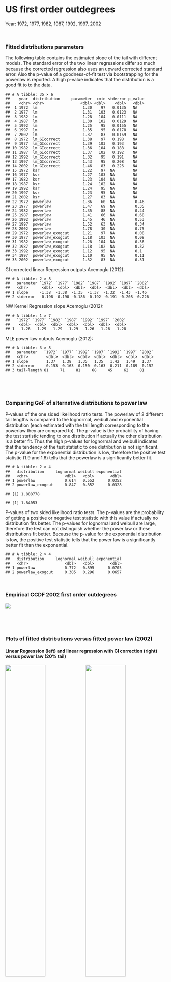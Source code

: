 US first order outdegrees
================

Year: 1972, 1977, 1982, 1987, 1992, 1997, 2002

 

### Fitted distributions parameters

The following table contains the estimated slope of the tail with
different models. The standard error of the two linear regressions
differ so much because the corrected regression also uses an upward
corrected standard error. Also the p-value of a goodness-of-fit test via
bootstrapping for the powerlaw is reported. A high p-value indicates
that the distribution is a good fit to to the data.

    ## # A tibble: 35 × 6
    ##    year  distribution     parameter  xmin stderror p_value
    ##    <chr> <chr>                <dbl> <dbl>    <dbl>   <dbl>
    ##  1 1972  lm                    1.30    97   0.0135   NA   
    ##  2 1977  lm                    1.31   103   0.0123   NA   
    ##  3 1982  lm                    1.28   104   0.0111   NA   
    ##  4 1987  lm                    1.30   102   0.0129   NA   
    ##  5 1992  lm                    1.25    95   0.0155   NA   
    ##  6 1997  lm                    1.35    95   0.0178   NA   
    ##  7 2002  lm                    1.37    83   0.0169   NA   
    ##  8 1972  lm_GIcorrect          1.38    97   0.198    NA   
    ##  9 1977  lm_GIcorrect          1.39   103   0.193    NA   
    ## 10 1982  lm_GIcorrect          1.36   104   0.188    NA   
    ## 11 1987  lm_GIcorrect          1.37   102   0.192    NA   
    ## 12 1992  lm_GIcorrect          1.32    95   0.191    NA   
    ## 13 1997  lm_GIcorrect          1.43    95   0.208    NA   
    ## 14 2002  lm_GIcorrect          1.46    83   0.226    NA   
    ## 15 1972  ksr                   1.22    97  NA        NA   
    ## 16 1977  ksr                   1.27   103  NA        NA   
    ## 17 1982  ksr                   1.23   104  NA        NA   
    ## 18 1987  ksr                   1.24   102  NA        NA   
    ## 19 1992  ksr                   1.24    95  NA        NA   
    ## 20 1997  ksr                   1.23    95  NA        NA   
    ## 21 2002  ksr                   1.27    83  NA        NA   
    ## 22 1972  powerlaw              1.36    60  NA         0.46
    ## 23 1977  powerlaw              1.47    69  NA         0.35
    ## 24 1982  powerlaw              1.35    88  NA         0.44
    ## 25 1987  powerlaw              1.41    66  NA         0.68
    ## 26 1992  powerlaw              1.45    46  NA         0.53
    ## 27 1997  powerlaw              1.52    63  NA         0.34
    ## 28 2002  powerlaw              1.78    30  NA         0.75
    ## 29 1972  powerlaw_exogcut      1.21    97  NA         0.08
    ## 30 1977  powerlaw_exogcut      1.18   103  NA         0.08
    ## 31 1982  powerlaw_exogcut      1.28   104  NA         0.36
    ## 32 1987  powerlaw_exogcut      1.18   102  NA         0.32
    ## 33 1992  powerlaw_exogcut      1.12    95  NA         0.1 
    ## 34 1997  powerlaw_exogcut      1.10    95  NA         0.11
    ## 35 2002  powerlaw_exogcut      1.32    83  NA         0.31

GI corrected linear Regression outputs Acemoglu (2012):

    ## # A tibble: 2 × 8
    ##   parameter `1972` `1977` `1982` `1987` `1992` `1997` `2002`
    ##   <chr>      <dbl>  <dbl>  <dbl>  <dbl>  <dbl>  <dbl>  <dbl>
    ## 1 slope     -1.38  -1.38  -1.35  -1.37  -1.32  -1.43  -1.46 
    ## 2 stderror  -0.198 -0.190 -0.186 -0.192 -0.191 -0.208 -0.226

NW Kernel Regression slope Acemoglu (2012):

    ## # A tibble: 1 × 7
    ##   `1972` `1977` `1982` `1987` `1992` `1997` `2002`
    ##    <dbl>  <dbl>  <dbl>  <dbl>  <dbl>  <dbl>  <dbl>
    ## 1  -1.26  -1.29  -1.29  -1.29  -1.26  -1.26  -1.28

MLE power law outputs Acemoglu (2012):

    ## # A tibble: 3 × 8
    ##   parameter   `1972` `1977` `1982` `1987` `1992` `1997` `2002`
    ##   <chr>        <dbl>  <dbl>  <dbl>  <dbl>  <dbl>  <dbl>  <dbl>
    ## 1 slope        1.37   1.38   1.35   1.35   1.42   1.49   1.37 
    ## 2 stderror     0.153  0.163  0.150  0.163  0.211  0.189  0.152
    ## 3 tail-length 81     71     81     68     45     62     81

 

 

### Comparing GoF of alternative distributions to power law

P-values of the one sided likelihood ratio tests. The powerlaw of 2
different tail lengths is compared to the lognormal, weibull and
exponential distribution (each estimated with the tail length
corresponding to the powerlaw they are compared to). The p-value is the
probability of having the test statistic tending to one distribution if
actually the other distribution is a better fit. Thus the high p-values
for lognormal and weibull indicates that the tendency of the test
statistic to one distribution is not significant. The p-value for the
exponential distribution is low, therefore the positive test statistic
(1.9 and 1.6) tells that the powerlaw is a significantly better fit.

    ## # A tibble: 2 × 4
    ##   distribution     lognormal weibull exponential
    ##   <chr>                <dbl>   <dbl>       <dbl>
    ## 1 powerlaw             0.614   0.552      0.0352
    ## 2 powerlaw_exogcut     0.847   0.852      0.0328

    ## [1] 1.808778

    ## [1] 1.84053

P-values of two sided likelihood ratio tests. The p-values are the
probability of getting a positive or negative test statistic with this
value if actually no distribution fits better. The p-values for
lognormal and weibull are large, therefore the test can not distinguish
whether the power law or these distributions fit better. Because the
p-value for the exponential distribution is low, the positive test
statistic tells that the power law is a significantly better fit than
the exponential.

    ## # A tibble: 2 × 4
    ##   distribution     lognormal weibull exponential
    ##   <chr>                <dbl>   <dbl>       <dbl>
    ## 1 powerlaw             0.772   0.895      0.0705
    ## 2 powerlaw_exogcut     0.305   0.296      0.0657

 

### Empirical CCDF 2002 first order outdegrees

![](USFirstOrderOutdegrees_results_files/figure-gfm/unnamed-chunk-11-1.png)<!-- -->

 

 

### Plots of fitted distributions versus fitted power law (2002)

#### Linear Regression (left) and linear regression with GI correction (right) versus power law (20% tail)

<img src="USFirstOrderOutdegrees_results_files/figure-gfm/unnamed-chunk-12-1.png" width="50%" /><img src="USFirstOrderOutdegrees_results_files/figure-gfm/unnamed-chunk-12-2.png" width="50%" />

 

 

#### Kernel Smoothing Regression and power law (20% tail)

![](USFirstOrderOutdegrees_results_files/figure-gfm/unnamed-chunk-13-1.png)<!-- -->

 

 

#### Exponential distribution and power law (20% tail, left, and optimal tail length, right)

<img src="USFirstOrderOutdegrees_results_files/figure-gfm/unnamed-chunk-14-1.png" width="50%" /><img src="USFirstOrderOutdegrees_results_files/figure-gfm/unnamed-chunk-14-2.png" width="50%" />

 

 

#### Lognormal and weibull distribution versus power law (optimal tail length)

<img src="USFirstOrderOutdegrees_results_files/figure-gfm/unnamed-chunk-15-1.png" width="50%" /><img src="USFirstOrderOutdegrees_results_files/figure-gfm/unnamed-chunk-15-2.png" width="50%" />
